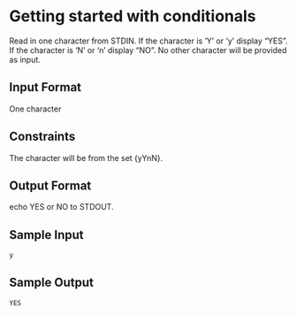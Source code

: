 # Getting started with conditionals

Read in one character from STDIN.
If the character is ‘Y’ or ‘y’ display “YES”.
If the character is ‘N’ or ‘n’ display “NO”.
No other character will be provided as input.

## Input Format
One character

## Constraints
The character will be from the set {yYnN}.


## Output Format
echo YES or NO to STDOUT.

## Sample Input

```abc
y  
```

## Sample Output

```abc
YES
```